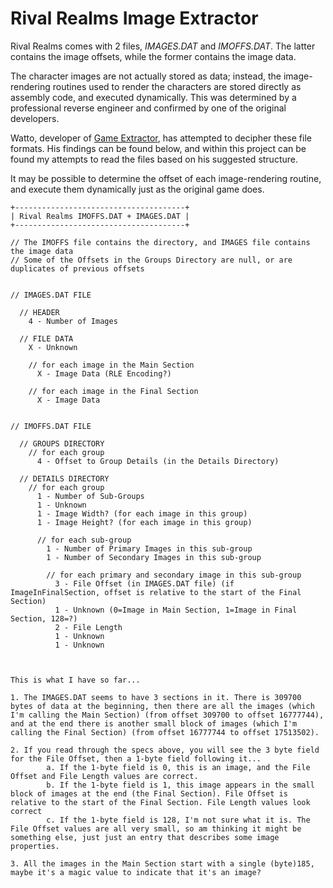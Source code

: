 # Rival Realms Image Extractor

Rival Realms comes with 2 files, *IMAGES.DAT* and *IMOFFS.DAT*. The latter contains the image offsets, while the former contains the image data.

The character images are not actually stored as data; instead, the image-rendering routines used to render the characters are stored directly as assembly code, and executed dynamically. This was determined by a professional reverse engineer and confirmed by one of the original developers.

Watto, developer of [Game Extractor](http://www.watto.org/game_extractor.html), has attempted to decipher these file formats. His findings can be found below, and within this project can be found my attempts to read the files based on his suggested structure.

It may be possible to determine the offset of each image-rendering routine, and execute them dynamically just as the original game does.

    +--------------------------------------+
    | Rival Realms IMOFFS.DAT + IMAGES.DAT |
    +--------------------------------------+

    // The IMOFFS file contains the directory, and IMAGES file contains the image data
    // Some of the Offsets in the Groups Directory are null, or are duplicates of previous offsets


    // IMAGES.DAT FILE

      // HEADER
        4 - Number of Images
        
      // FILE DATA
        X - Unknown
        
        // for each image in the Main Section
          X - Image Data (RLE Encoding?)
          
        // for each image in the Final Section
          X - Image Data
          

    // IMOFFS.DAT FILE

      // GROUPS DIRECTORY
        // for each group
          4 - Offset to Group Details (in the Details Directory)
          
      // DETAILS DIRECTORY
        // for each group
          1 - Number of Sub-Groups
          1 - Unknown
          1 - Image Width? (for each image in this group)
          1 - Image Height? (for each image in this group)
          
          // for each sub-group
            1 - Number of Primary Images in this sub-group
            1 - Number of Secondary Images in this sub-group
          
            // for each primary and secondary image in this sub-group
              3 - File Offset (in IMAGES.DAT file) (if ImageInFinalSection, offset is relative to the start of the Final Section)
              1 - Unknown (0=Image in Main Section, 1=Image in Final Section, 128=?)
              2 - File Length
              1 - Unknown
              1 - Unknown



    This is what I have so far...

    1. The IMAGES.DAT seems to have 3 sections in it. There is 309700 bytes of data at the beginning, then there are all the images (which I'm calling the Main Section) (from offset 309700 to offset 16777744), and at the end there is another small block of images (which I'm calling the Final Section) (from offset 16777744 to offset 17513502).

    2. If you read through the specs above, you will see the 3 byte field for the File Offset, then a 1-byte field following it...
            a. If the 1-byte field is 0, this is an image, and the File Offset and File Length values are correct.
            b. If the 1-byte field is 1, this image appears in the small block of images at the end (the Final Section). File Offset is relative to the start of the Final Section. File Length values look correct 
            c. If the 1-byte field is 128, I'm not sure what it is. The File Offset values are all very small, so am thinking it might be something else, just just an entry that describes some image properties.

    3. All the images in the Main Section start with a single (byte)185, maybe it's a magic value to indicate that it's an image?
